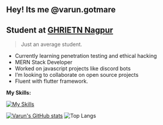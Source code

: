
## Hey! Its me @varun.gotmare
## Student at [GHRIETN Nagpur](https://ghrietn.raisoni.net/)

> Just an average student.
- Currently learning penetration testing and ethical hacking
- MERN Stack Developer
- Worked on javascript projects like discord bots
- I’m looking to collaborate on open source projects
- Fluent with flutter framework.

**My Skills:** 


[![My Skills](https://skillicons.dev/icons?i=java,js,html,css,dart,flutter,mongodb,react,vite,express)](https://skillicons.dev)

[![Varun's GitHub stats](https://github-readme-stats.vercel.app/api?username=varungotmare&show_icons=true&theme=dark)](https://github.com/varungotmare/github-readme-stats) 
![Top Langs](https://github-readme-stats.vercel.app/api/top-langs/?username=varungotmare&hide=TeX&layout=compact&theme=dark)
